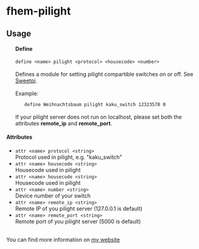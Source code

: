 fhem-pilight
=============

<h2>Usage</h2>
<ul>
  <h4>Define</h4>
   <code>define &lt;name&gt; pilight &lt;protocol&gt; &lt;housecode&gt; &lt;number&gt;</code>
    <br/>
    <br/>
    Defines a module for setting pilight compartible switches on or off. See <a href="http://www.sweetpi.de/blog/258/funksteckdosen-mit-dem-raspberry-pi-und-pilight-schalten">Sweetpi</a>.<br><br>
    Example:
    <ul>
      <code>define Weihnachtsbaum pilight kaku_switch 12323578 0</code><br>
    </ul>
    <br/>
	If your pilight server does not run on localhost, please set both the attributes <b>remote_ip</b> and <b>remote_port</b>.
    <br/>
  </ul>

  <h4>Attributes</h4> 
  <ul>
    <li><a name="protocol"><code>attr &lt;name&gt; protocol &lt;string&gt;</code></a>
                <br />Protocol used in pilight, e.g. "kaku_switch"</li>
    <li><a name="user"><code>attr &lt;name&gt; housecode &lt;string&gt;</code></a>
                <br />Housecode used in pilight</li>
    <li><a name="user"><code>attr &lt;name&gt; housecode &lt;string&gt;</code></a>
                <br />Housecode used in pilight</li>
    <li><a name="number"><code>attr &lt;name&gt; number &lt;string&gt;</code></a>
                <br />Device number of your switch</li>
    <li><a name="numer"><code>attr &lt;name&gt; remote_ip &lt;string&gt;</code></a>
                <br />Remote IP of you pilight server (127.0.0.1 is default)</li>
    <li><a name="numer"><code>attr &lt;name&gt; remote_port &lt;string&gt;</code></a>
                <br />Remote port of you pilight server (5000 is default)</li>
  </ul>
</ul>


<br/>
You can find more information on <a href="http://www.andreas-fey.com">my website</a>
